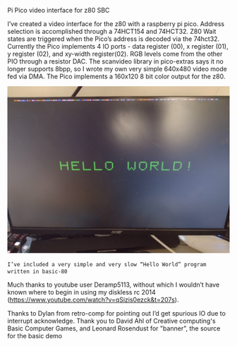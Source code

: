 Pi Pico video interface for z80 SBC

I’ve created a video interface for the z80 with a raspberry pi pico. Address selection is accomplished through a 74HCT154 and 74HCT32. Z80 Wait states are triggered when the Pico’s address is decoded via the 74hct32. Currently the Pico implements 4 IO ports - data register (00), x register (01), y register (02), and xy-width register(02). RGB levels come from the other PIO through a resistor DAC. The scanvideo library in pico-extras says it no longer supports 8bpp, so I wrote my own very simple 640x480 video mode fed via DMA. The Pico implements a 160x120 8 bit color output for the z80. 

![output](output.jpg)

	I’ve included a very simple and very slow “Hello World” program written in basic-80
	

Much thanks to youtube user Deramp5113, without which I wouldn’t have known where to begin in using my diskless rc 2014 (https://www.youtube.com/watch?v=qSizis0ezck&t=207s). 

Thanks to Dylan from retro-comp for pointing out I’d get spurious IO due to interrupt acknowledge.
Thank you to David Ahl of Creative computing's Basic Computer Games, and Leonard Rosendust for "banner", the source for the basic demo
